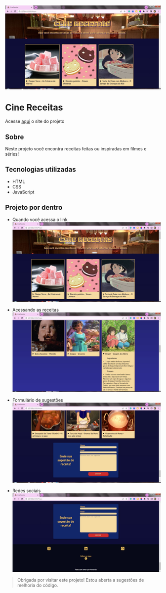 ![Alt=""](./README-img/tela-1.JPG)

# Cine Receitas
Acesse [aqui](https://amanda-jr.github.io/CineReceitas/) o site do projeto

## Sobre
Neste projeto você encontra receitas feitas ou inspiradas em filmes e séries!

## Tecnologias utilizadas
* HTML
* CSS
* JavaScript


## Projeto por dentro
* Quando você acessa o link
![Alt=""](./README-img/tela-1.JPG)

* Acessando as receitas
![Alt=""](./README-img/details-exemplo.JPG)

* Formulário de sugestões
![Alt=""](./README-img/formulario.JPG)

* Redes sociais
![Alt=""](./README-img/footer.JPG)

> Obrigada por visitar este projeto! Estou aberta a sugestões de melhoria do código.